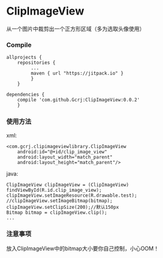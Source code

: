 # ClipImageView
从一个图片中裁剪出一个正方形区域（多为选取头像使用）
### Compile
```
allprojects {
    repositories {
         ...
         maven { url "https://jitpack.io" }
         }
    }
```
```
dependencies {
    compile 'com.github.Gcrj:ClipImageView:0.0.2'
    }
```

### 使用方法
xml:
```
<com.gcrj.clipimageviewlibrary.ClipImageView
    android:id="@+id/clip_image_view"
    android:layout_width="match_parent"
    android:layout_height="match_parent"/>
```

java:
```
ClipImageView clipImageView = (ClipImageView) findViewById(R.id.clip_image_view);
clipImageView.setImageResource(R.drawable.test);
//clipImageView.setImageBitmap(bitmap);
clipImageView.setClipSize(200);//默认150px
Bitmap bitmap = clipImageView.clip();
...
 ```

### 注意事项
放入ClipImageView中的bitmap大小要你自己控制，小心OOM！